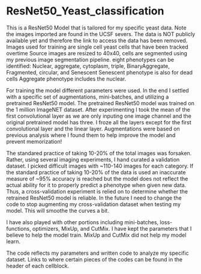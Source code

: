 # ResNet50_Yeast_classification
This is a ResNet50 Model that is tailored for my specific yeast data.
Note the images imported are found in the UCSF severs. The data is NOT publicly available yet and therefore the link to access the data has been removed. 
Images used for training are single cell yeast cells that have been tracked overtime
Source images are resized to 40x40, cells are segmented using my previous image segmentation pipeline. 
eight phenotypes can be identified: Nuclear, aggregate, cytoplasm, triple, BinaryAggregate, Fragmented, circular, and Senescent
Senescent phenotype is also for dead cells
Aggregate phenotype includes the nuclear.


For training the model different parameters were used. In the end I settled with a specific set of augmentations, mini-batches, and utilizing a pretrained ResNet50 model. The pretrained ResNet50 model was trained on the 1 million ImageNET dataset. After experimenting I took the mean of the first convolutional layer as we are only inputing one image channel and the original pretrained model has three. I froze all the layers except for the first convolutional layer and the linear layer. 
Augmentations were based on previous analysis where I found them to help improve the model and prevent memorization! 

The standared practice of taking 10-20% of the total images was forsaken. Rather, using several imaging experiments, I hand curated a validation dataset. I picked difficult images with ~110-140 images for each category. If the standard practice of taking 10-20% of the data is used an inaccurate measure of ~95% accuracy is reached but the model does not reflect the actual ability for it to properly predict a phenotype when given new data. Thus, a cross-validation experiment is relied on to determine whether the retrained ResNet50 model is reliable. In the future I need to change the code to stop augmenting my cross-validation dataset when testing my model. This will smoothe the curves a bit.

I have also played with other portions including mini-batches, loss-functions, optimizers, MixUp, and CutMix. I have kept the parameters that I believe to help the model train. MixUp and CutMix did not help my model learn. 


The code reflects my parameters and written code to analyze my specific dataset. Links to where certain pieces of the codes can be found in the header of each cellblock.

